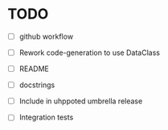 # TODO

- [ ] github workflow
- [ ] Rework code-generation to use DataClass
- [ ] README
- [ ] docstrings
- [ ] Include in uhppoted umbrella release
- [ ] Integration tests

